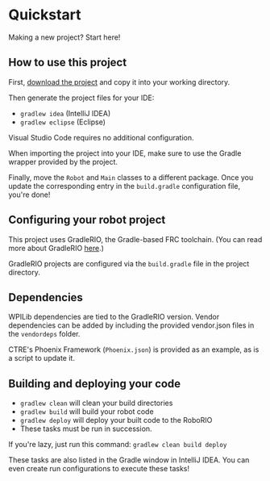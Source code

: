 # Quickstart
Making a new project? Start here!

## How to use this project
First, [download the project](https://github.com/Team980/Quickstart/archive/master.zip) and copy it into your working directory.

Then generate the project files for your IDE:
- ```gradlew idea``` (IntelliJ IDEA)
- ```gradlew eclipse``` (Eclipse)

Visual Studio Code requires no additional configuration.

When importing the project into your IDE, make sure to use the Gradle wrapper provided by the project.

Finally, move the `Robot` and `Main` classes to a different package. 
Once you update the corresponding entry in the `build.gradle` configuration file, you're done!

## Configuring your robot project
This project uses GradleRIO, the Gradle-based FRC toolchain. (You can read more about GradleRIO [here](https://github.com/wpilibsuite/GradleRIO).)

GradleRIO projects are configured via the `build.gradle` file in the project directory.

## Dependencies
WPILib dependencies are tied to the GradleRIO version.
Vendor dependencies can be added by including the provided vendor.json files in the ```vendordeps``` folder.

CTRE's Phoenix Framework (```Phoenix.json```) is provided as an example, as is a script to update it.

## Building and deploying your code
- ```gradlew clean``` will clean your build directories
- ```gradlew build``` will build your robot code
- ```gradlew deploy``` will deploy your built code to the RoboRIO
- These tasks must be run in succession.

If you're lazy, just run this command: ```gradlew clean build deploy```

These tasks are also listed in the Gradle window in IntelliJ IDEA.
You can even create run configurations to execute these tasks!